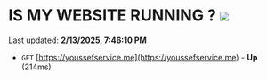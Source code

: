 # IS MY WEBSITE RUNNING ? [![](https://img.shields.io/static/v1?label=Sponsor&message=%E2%9D%A4&logo=GitHub&color=%23fe8e86)](https://github.com/sponsors/Youssef-Lehmam)

Last updated: **2/13/2025, 7:46:10 PM**

- `GET` [https://youssefservice.me](https://youssefservice.me) - **Up** (214ms)
